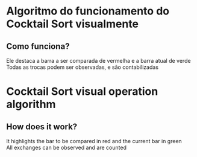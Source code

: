 # Algoritmo do funcionamento do Cocktail Sort visualmente

## Como funciona?
Ele destaca a barra a ser comparada de vermelha e a barra atual de verde<br>
Todas as trocas podem ser observadas, e são contabilizadas<br>


# Cocktail Sort visual operation algorithm

## How does it work?
It highlights the bar to be compared in red and the current bar in green<br>
All exchanges can be observed and are counted<br>
